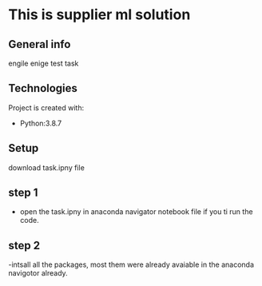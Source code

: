 # This is supplier ml solution

## General info
engile enige test task

## Technologies

Project is created with:

- Python:3.8.7


## Setup

download task.ipny file

## step 1

-  open the task.ipny in anaconda navigator notebook file if you ti run the code.

## step 2

-intsall all the packages, most them were already avaiable in the anaconda navigotor already.
